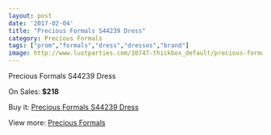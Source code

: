 ```yaml
---
layout: post
date: '2017-02-04'
title: "Precious Formals S44239 Dress"
category: Precious Formals
tags: ["prom","formals","dress","dresses","brand"]
image: http://www.lustparties.com/10747-thickbox_default/precious-formals-s44239-dress.jpg
---
```

Precious Formals S44239 Dress

On Sales: **$218**
<a href="https://www.lustparties.com/en/precious-formals/3685-precious-formals-s44239-dress.html"><amp-img layout="responsive" width="600" height="600" src="//www.lustparties.com/10747-thickbox_default/precious-formals-s44239-dress.jpg" alt="Precious Formals S44239 Dress 0" /></a>

Buy it: [Precious Formals S44239 Dress](https://www.lustparties.com/en/precious-formals/3685-precious-formals-s44239-dress.html "Precious Formals S44239 Dress")

View more: [Precious Formals](https://www.lustparties.com/en/18-precious-formals "Precious Formals")